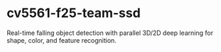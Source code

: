 # cv5561-f25-team-ssd
Real-time falling object detection with parallel 3D/2D deep learning for shape, color, and feature recognition.
